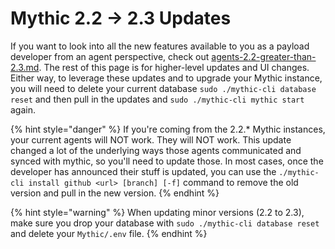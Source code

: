 # Mythic 2.2 -> 2.3 Updates

If you want to look into all the new features available to you as a payload developer from an agent perspective, check out [agents-2.2-greater-than-2.3.md](agents-2.2-greater-than-2.3.md "mention"). The rest of this page is for higher-level updates and UI changes. Either way, to leverage these updates and to upgrade your Mythic instance, you will need to delete your current database `sudo ./mythic-cli database reset` and then pull in the updates and `sudo ./mythic-cli mythic start` again.

{% hint style="danger" %}
If you're coming from the 2.2.\* Mythic instances, your current agents will NOT work. They will NOT work. This update changed a lot of the underlying ways those agents communicated and synced with mythic, so you'll need to update those. In most cases, once the developer has announced their stuff is updated, you can use the `./mythic-cli install github <url> [branch] [-f]` command to remove the old version and pull in the new version.
{% endhint %}

{% hint style="warning" %}
When updating minor versions (2.2 to 2.3), make sure you drop your database with `sudo ./mythic-cli database reset` and delete your `Mythic/.env` file.
{% endhint %}

